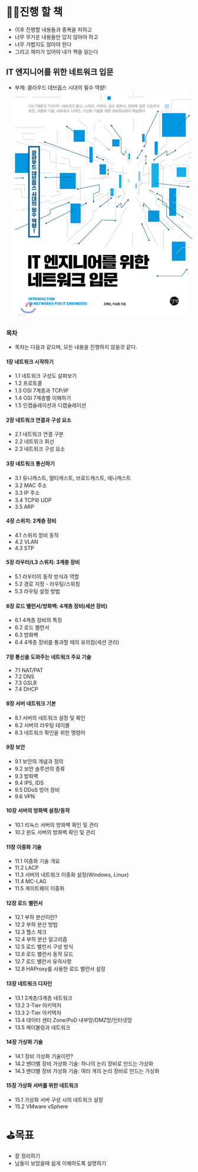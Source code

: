 # 🏌️‍♂️진행 할 책
- 이후 진행할 내용들과 중복을 피하고
- 너무 무거운 내용들만 있지 않아야 하고
- 너무 가볍지도 않아야 한다
- 그리고 재미가 있어야 내가 책을 읽는다
## IT 엔지니어를 위한 네트워크 입문
- 부제: 클라우드 데브옵스 시대의 필수 역량!
![alt text](book.png)
### 목차
- 목차는 다음과 같으며, 모든 내용을 진행하지 않을것 같다.
#### 1장 네트워크 시작하기
- 1.1 네트워크 구성도 살펴보기
- 1.2 프로토콜
- 1.3 OSI 7계층과 TCP/IP
- 1.4 OSI 7계층별 이해하기
- 1.5 인캡슐레이션과 디캡슐레이션

#### 2장 네트워크 연결과 구성 요소
- 2.1 네트워크 연결 구분
- 2.2 네트워크 회선
- 2.3 네트워크 구성 요소

#### 3장 네트워크 통신하기
- 3.1 유니캐스트, 멀티캐스트, 브로드캐스트, 애니캐스트
- 3.2 MAC 주소
- 3.3 IP 주소
- 3.4 TCP와 UDP
- 3.5 ARP

#### 4장 스위치: 2계층 장비
- 4.1 스위치 장비 동작
- 4.2 VLAN
- 4.3 STP

#### 5장 라우터/L3 스위치: 3계층 장비
- 5.1 라우터의 동작 방식과 역할
- 5.2 경로 지정 - 라우팅/스위칭
- 5.3 라우팅 설정 방법

#### 6장 로드 밸런서/방화벽: 4계층 장비(세션 장비)
- 6.1 4계층 장비의 특징
- 6.2 로드 밸런서
- 6.3 방화벽
- 6.4 4계층 장비를 통과할 때의 유의점(세션 관리)

#### 7장 통신을 도와주는 네트워크 주요 기술
- 7.1 NAT/PAT
- 7.2 DNS
- 7.3 GSLB
- 7.4 DHCP

#### 8장 서버 네트워크 기본
- 8.1 서버의 네트워크 설정 및 확인
- 8.2 서버의 라우팅 테이블
- 8.3 네트워크 확인을 위한 명령어

#### 9장 보안
- 9.1 보안의 개념과 정의
- 9.2 보안 솔루션의 종류
- 9.3 방화벽
- 9.4 IPS, IDS
- 9.5 DDoS 방어 장비
- 9.6 VPN

#### 10장 서버의 방화벽 설정/동작
- 10.1 리눅스 서버의 방화벽 확인 및 관리
- 10.2 윈도 서버의 방화벽 확인 및 관리

#### 11장 이중화 기술
- 11.1 이중화 기술 개요
- 11.2 LACP
- 11.3 서버의 네트워크 이중화 설정(Windows, Linux)
- 11.4 MC-LAG
- 11.5 게이트웨이 이중화

#### 12장 로드 밸런서
- 12.1 부하 분산이란?
- 12.2 부하 분산 방법
- 12.3 헬스 체크
- 12.4 부하 분산 알고리즘
- 12.5 로드 밸런서 구성 방식
- 12.6 로드 밸런서 동작 모드
- 12.7 로드 밸런서 유의사항
- 12.8 HAProxy를 사용한 로드 밸런서 설정

#### 13장 네트워크 디자인
- 13.1 2계층/3계층 네트워크
- 13.2 3-Tier 아키텍처
- 13.3 2-Tier 아키텍처
- 13.4 데이터 센터 Zone/PoD 내부망/DMZ망/인터넷망
- 13.5 케이블링과 네트워크

#### 14장 가상화 기술
- 14.1 장비 가상화 기술이란?
- 14.2 벤더별 장비 가상화 기술: 하나의 논리 장비로 만드는 가상화
- 14.3 벤더별 장비 가상화 기술: 여러 개의 논리 장비로 만드는 가상화

#### 15장 가상화 서버를 위한 네트워크
- 15.1 가상화 서버 구성 시의 네트워크 설정
- 15.2 VMware vSphere
# ⛳목표
- 잘 정리하기
- 남들이 보았을때 쉽게 이해하도록 설명하기